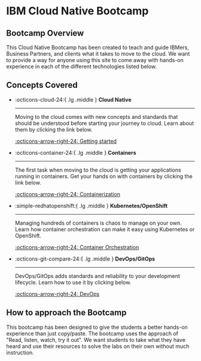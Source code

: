 # IBM Cloud Native Bootcamp

## Bootcamp Overview

This Cloud Native Bootcamp has been created to teach and guide IBMers, Business Partners, and clients what it takes to move to the cloud. We want to provide a way for anyone using this site to come away with hands-on experience in each of the different technologies listed below. 


## Concepts Covered

<div class="grid cards" markdown>

-   :octicons-cloud-24:{ .lg .middle } __Cloud Native__

    ---

    Moving to the cloud comes with new concepts and standards that should be understood before starting your journey to cloud. Learn about them by clicking the link below.

    [:octicons-arrow-right-24: Getting started](./cloud/index.md)

-   :octicons-container-24:{ .lg .middle } __Containers__

    ---

    The first task when moving to the cloud is getting your applications running in containers. Get your hands on with containers by clicking the link below.

    [:octicons-arrow-right-24: Containerization](./containers/index.md)

-   :simple-redhatopenshift:{ .lg .middle } __Kubernetes/OpenShift__

    ---

    Managing hundreds of containers is chaos to manage on your own. Learn how container orchestration can make it easy using Kubernetes or OpenShift.

    [:octicons-arrow-right-24: Container Orchestration](./openshift/index.md)

-   :octicons-git-compare-24:{ .lg .middle } __DevOps/GitOps__

    ---

    DevOps/GitOps adds standards and reliability to your development lifecycle. Learn how to use it by clicking below.

    [:octicons-arrow-right-24: DevOps](./devops/index.md)

</div>

## How to approach the Bootcamp

This bootcamp has been designed to give the students a better hands-on experience than just copy/paste.  The bootcamp uses the approach of "Read, listen, watch, try it out". We want students to take what they have heard and use their resources to solve the labs on their own without much instruction.
